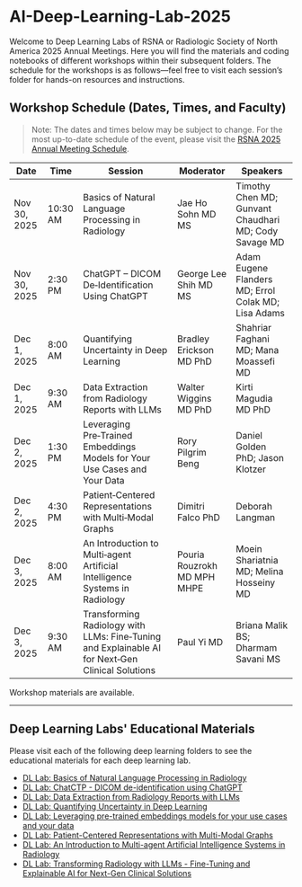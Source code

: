 # AI-Deep-Learning-Lab-2025

Welcome to Deep Learning Labs of RSNA or Radiologic Society of North America 2025 Annual Meetings. Here you will find the materials and coding notebooks of different workshops within their subsequent folders. The schedule for the workshops is as follows—feel free to visit each session’s folder for hands-on resources and instructions.

## Workshop Schedule (Dates, Times, and Faculty)

> Note: The dates and times below may be subject to change. For the most up-to-date schedule of the event, please visit the [RSNA 2025 Annual Meeting Schedule](https://cattendee.abstractsonline.com/meeting/21232/pages/sessionsview?view=appendToCards&initialSearchId=231&searchId=14762).

| Date         | Time     | Session                                                                                          | Moderator                   | Speakers                                              |
| ------------ | -------- | ------------------------------------------------------------------------------------------------ | --------------------------- | ----------------------------------------------------- |
| Nov 30, 2025 | 10:30 AM | Basics of Natural Language Processing in Radiology                                               | Jae Ho Sohn MD MS           | Timothy Chen MD; Gunvant Chaudhari MD; Cody Savage MD |
| Nov 30, 2025 | 2:30 PM  | ChatGPT – DICOM De‑Identification Using ChatGPT                                                  | George Lee Shih MD MS       | Adam Eugene Flanders MD; Errol Colak MD; Lisa Adams   |
| Dec 1, 2025  | 8:00 AM  | Quantifying Uncertainty in Deep Learning                                                         | Bradley Erickson MD PhD     | Shahriar Faghani MD; Mana Moassefi MD                 |
| Dec 1, 2025  | 9:30 AM  | Data Extraction from Radiology Reports with LLMs                                                 | Walter Wiggins MD PhD       | Kirti Magudia MD PhD                                  |
| Dec 2, 2025  | 1:30 PM  | Leveraging Pre‑Trained Embeddings Models for Your Use Cases and Your Data                        | Rory Pilgrim Beng           | Daniel Golden PhD; Jason Klotzer                      |
| Dec 2, 2025  | 4:30 PM  | Patient‑Centered Representations with Multi‑Modal Graphs                                         | Dimitri Falco PhD           | Deborah Langman                                       |
| Dec 3, 2025  | 8:00 AM  | An Introduction to Multi‑agent Artificial Intelligence Systems in Radiology                      | Pouria Rouzrokh MD MPH MHPE | Moein Shariatnia MD; Melina Hosseiny MD               |
| Dec 3, 2025  | 9:30 AM  | Transforming Radiology with LLMs: Fine‑Tuning and Explainable AI for Next‑Gen Clinical Solutions | Paul Yi MD                  | Briana Malik BS; Dharmam Savani MS                    |

Workshop materials are available.

---

## Deep Learning Labs' Educational Materials

Please visit each of the following deep learning folders to see the educational materials for each deep learning lab.

- [DL Lab: Basics of Natural Language Processing in Radiology](./DL%20Lab:%20Basics%20of%20Natural%20Language%20Processing%20in%20Radiology/)
- [DL Lab: ChatCTP - DICOM de-identification using ChatGPT](./DL%20Lab:%20ChatCTP%20-%20DICOM%20de-identification%20using%20ChatGPT/)
- [DL Lab: Data Extraction from Radiology Reports with LLMs](./DL%20Lab:%20Data%20Extraction%20from%20Radiology%20Reports%20with%20LLMs/)
- [DL Lab: Quantifying Uncertainty in Deep Learning](./DL%20Lab:%20Quantifying%20Uncertainty%20in%20Deep%20Learning/)
- [DL Lab: Leveraging pre-trained embeddings models for your use cases and your data](./DL%20Lab:%20Leveraging%20pre-trained%20embeddings%20models%20for%20your%20use%20cases%20and%20your%20data/)
- [DL Lab: Patient-Centered Representations with Multi-Modal Graphs](./DL%20Lab:%20Patient-Centered%20Representations%20with%20Multi-Modal%20Graphs/)
- [DL Lab: An Introduction to Multi-agent Artificial Intelligence Systems in Radiology](./DL%20Lab:%20An%20Introduction%20to%20Multi-agent%20Artificial%20Intelligence%20Systems%20in%20Radiology/)
- [DL Lab: Transforming Radiology with LLMs - Fine-Tuning and Explainable AI for Next-Gen Clinical Solutions](./DL%20Lab:%20Transforming%20Radiology%20with%20LLMs%20-%20Fine-Tuning%20and%20Explainable%20AI%20for%20Next-Gen%20Clinical%20Solutions/)
